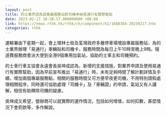 ```yaml
---
layout: post
title: 的士業界認為設專屬服務站對司機申辦易通行有實際幫助
date: 2023-02-17 18:38:57.000000000 +08:00
link: https://news.rthk.hk/rthk/ch/component/k2/1688364-20230217.htm
categories: rthk
---
```


運輸署由下星期一起，會上環林士街及荃灣政府多層停車場增設專屬服務站，為的士業界辦理「易通行」車輛貼和司機卡，服務時間為每日上午10時至晚上9時。隧道費服務商會派大使到全港9個專用加氣站，協助的士車主和司機預約。

的士車行車主協會永遠會長吳坤成認為，新增的支援措施，對業界申請及使用易通行有實際幫助，因為早前宣布推出「易通行」時，未有足夠時間了解計劃詳情及手續，增加兩個專屬服務點，相關的服務時間又可方便早夜更司機，不用特別請假處理相關程序，同時還可協助處理「司機卡」及「車輛證」的申請，氣站又有人講解，相信有助釋除司機的疑慮。

吳坤成又希望，營辦商可以就實際的運作情況，包括如何增值，如何扣數，甚麼情況下會罰款等，多作解說。
